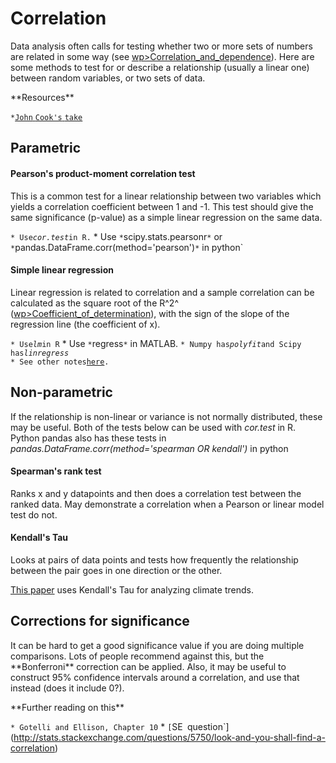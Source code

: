 # Correlation

Data analysis often calls for testing whether two or more sets of
numbers are related in some way (see
[wp&gt;Correlation\_and\_dependence](wp>Correlation_and_dependence)).
Here are some methods to test for or describe a relationship (usually a
linear one) between random variables, or two sets of data.

 **Resources\*\*

` * `[`John` `Cook's`
`take`](http://www.johndcook.com/blog/2008/11/05/how-to-calculate-pearson-correlation-accurately/)

## Parametric

#### Pearson's product-moment correlation test

This is a common test for a linear relationship between two variables
which yields a correlation coefficient between 1 and -1. This test
should give the same significance (p-value) as a simple linear
regression on the same data.

` * Use `*`cor.test`*` in R.
` * Use `*`scipy.stats.pearsonr`*` or `*`pandas.DataFrame.corr(method='pearson')`*` in python`

#### Simple linear regression

Linear regression is related to correlation and a sample correlation can
be calculated as the square root of the R^2^
([wp&gt;Coefficient\_of\_determination](wp>Coefficient_of_determination)),
with the sign of the slope of the regression line (the coefficient of
x).

` * Use `*`lm`*` in R
` * Use `*`regress`*` in MATLAB.
` * Numpy has `*`polyfit`*` and Scipy has `*`linregress`*\
` * See other notes `[`here`](linear_regression)`.`

## Non-parametric

If the relationship is non-linear or variance is not normally
distributed, these may be useful. Both of the tests below can be used
with *cor.test* in R. Python pandas also has these tests in
*pandas.DataFrame.corr(method='spearman OR kendall')* in python

#### Spearman's rank test

Ranks x and y datapoints and then does a correlation test between the
ranked data. May demonstrate a correlation when a Pearson or linear
model test do not.

#### Kendall's Tau

Looks at pairs of data points and tests how frequently the relationship
between the pair goes in one direction or the other.

[This
paper](http://journals.ametsoc.org/doi/abs/10.1175/2009JCLI2951.1)
uses Kendall's Tau for analyzing climate trends.

## Corrections for significance

It can be hard to get a good significance value if you are doing
multiple comparisons. Lots of people recommend against this, but the
\*\*Bonferroni\*\* correction can be applied. Also, it may be useful to
construct 95% confidence intervals around a correlation, and use that
instead (does it include 0?).

 **Further reading on this\*\*

` * Gotelli and Ellison, Chapter 10
` * `[`SE`
`question`](http://stats.stackexchange.com/questions/5750/look-and-you-shall-find-a-correlation)

